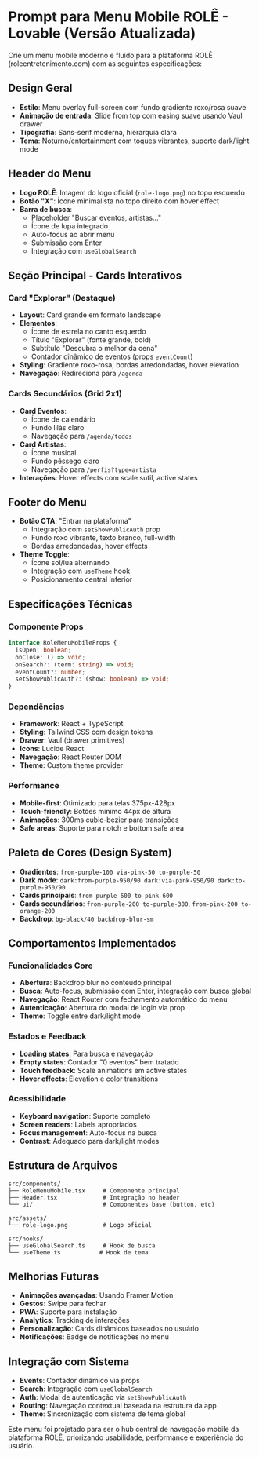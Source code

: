 # Prompt para Menu Mobile ROLÊ - Lovable (Versão Atualizada)

Crie um menu mobile moderno e fluido para a plataforma ROLÊ (roleentretenimento.com) com as seguintes especificações:

## Design Geral
- **Estilo**: Menu overlay full-screen com fundo gradiente roxo/rosa suave
- **Animação de entrada**: Slide from top com easing suave usando Vaul drawer
- **Tipografia**: Sans-serif moderna, hierarquia clara
- **Tema**: Noturno/entertainment com toques vibrantes, suporte dark/light mode

## Header do Menu
- **Logo ROLÊ**: Imagem do logo oficial (`role-logo.png`) no topo esquerdo
- **Botão "X"**: Ícone minimalista no topo direito com hover effect
- **Barra de busca**: 
  - Placeholder "Buscar eventos, artistas..."
  - Ícone de lupa integrado
  - Auto-focus ao abrir menu
  - Submissão com Enter
  - Integração com `useGlobalSearch`

## Seção Principal - Cards Interativos

### Card "Explorar" (Destaque)
- **Layout**: Card grande em formato landscape
- **Elementos**: 
  - Ícone de estrela no canto esquerdo
  - Título "Explorar" (fonte grande, bold)
  - Subtítulo "Descubra o melhor da cena"
  - Contador dinâmico de eventos (props `eventCount`)
- **Styling**: Gradiente roxo-rosa, bordas arredondadas, hover elevation
- **Navegação**: Redireciona para `/agenda`

### Cards Secundários (Grid 2x1)
- **Card Eventos**: 
  - Ícone de calendário
  - Fundo lilás claro
  - Navegação para `/agenda/todos`
- **Card Artistas**: 
  - Ícone musical
  - Fundo pêssego claro  
  - Navegação para `/perfis?type=artista`
- **Interações**: Hover effects com scale sutil, active states

## Footer do Menu
- **Botão CTA**: "Entrar na plataforma"
  - Integração com `setShowPublicAuth` prop
  - Fundo roxo vibrante, texto branco, full-width
  - Bordas arredondadas, hover effects
- **Theme Toggle**: 
  - Ícone sol/lua alternando
  - Integração com `useTheme` hook
  - Posicionamento central inferior

## Especificações Técnicas

### Componente Props
```typescript
interface RoleMenuMobileProps {
  isOpen: boolean;
  onClose: () => void;
  onSearch?: (term: string) => void;
  eventCount?: number;
  setShowPublicAuth?: (show: boolean) => void;
}
```

### Dependências
- **Framework**: React + TypeScript
- **Styling**: Tailwind CSS com design tokens
- **Drawer**: Vaul (drawer primitives)
- **Icons**: Lucide React
- **Navegação**: React Router DOM
- **Theme**: Custom theme provider

### Performance
- **Mobile-first**: Otimizado para telas 375px-428px
- **Touch-friendly**: Botões mínimo 44px de altura
- **Animações**: 300ms cubic-bezier para transições
- **Safe areas**: Suporte para notch e bottom safe area

## Paleta de Cores (Design System)
- **Gradientes**: `from-purple-100 via-pink-50 to-purple-50`
- **Dark mode**: `dark:from-purple-950/90 dark:via-pink-950/90 dark:to-purple-950/90`
- **Cards principais**: `from-purple-600 to-pink-600`
- **Cards secundários**: `from-purple-200 to-purple-300`, `from-pink-200 to-orange-200`
- **Backdrop**: `bg-black/40 backdrop-blur-sm`

## Comportamentos Implementados

### Funcionalidades Core
- **Abertura**: Backdrop blur no conteúdo principal
- **Busca**: Auto-focus, submissão com Enter, integração com busca global
- **Navegação**: React Router com fechamento automático do menu
- **Autenticação**: Abertura do modal de login via prop
- **Theme**: Toggle entre dark/light mode

### Estados e Feedback
- **Loading states**: Para busca e navegação
- **Empty states**: Contador "0 eventos" bem tratado
- **Touch feedback**: Scale animations em active states
- **Hover effects**: Elevation e color transitions

### Acessibilidade
- **Keyboard navigation**: Suporte completo
- **Screen readers**: Labels apropriados
- **Focus management**: Auto-focus na busca
- **Contrast**: Adequado para dark/light modes

## Estrutura de Arquivos
```
src/components/
├── RoleMenuMobile.tsx     # Componente principal
├── Header.tsx             # Integração no header
└── ui/                    # Componentes base (button, etc)

src/assets/
└── role-logo.png          # Logo oficial

src/hooks/
├── useGlobalSearch.ts     # Hook de busca
└── useTheme.ts           # Hook de tema
```

## Melhorias Futuras
- **Animações avançadas**: Usando Framer Motion
- **Gestos**: Swipe para fechar
- **PWA**: Suporte para instalação
- **Analytics**: Tracking de interações
- **Personalização**: Cards dinâmicos baseados no usuário
- **Notificações**: Badge de notificações no menu

## Integração com Sistema
- **Events**: Contador dinâmico via props
- **Search**: Integração com `useGlobalSearch`
- **Auth**: Modal de autenticação via `setShowPublicAuth`
- **Routing**: Navegação contextual baseada na estrutura da app
- **Theme**: Sincronização com sistema de tema global

Este menu foi projetado para ser o hub central de navegação mobile da plataforma ROLÊ, priorizando usabilidade, performance e experiência do usuário.